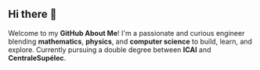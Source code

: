 ## Hi there 👋
Welcome to my **GitHub About Me**! I'm a passionate and curious engineer blending **mathematics**, **physics**, and **computer science** to build, learn, and explore. Currently pursuing a double degree between **ICAI** and **CentraleSupélec**.
